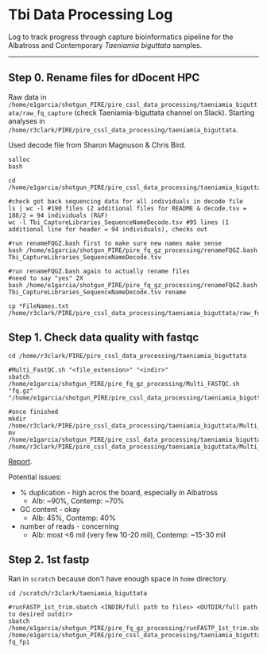 # Tbi Data Processing Log

Log to track progress through capture bioinformatics pipeline for the Albatross and Contemporary *Taeniamia biguttata* samples.

---

## Step 0.  Rename files for dDocent HPC

Raw data in `/home/e1garcia/shotgun_PIRE/pire_cssl_data_processing/taeniamia_biguttata/raw_fq_capture` (check Taeniamia-biguttata channel on Slack).  Starting analyses in  `/home/r3clark/PIRE/pire_cssl_data_processing/taeniamia_biguttata`.

Used decode file from Sharon Magnuson & Chris Bird.

```
salloc
bash

cd /home/e1garcia/shotgun_PIRE/pire_cssl_data_processing/taeniamia_biguttata/raw_fq_capture

#check got back sequencing data for all individuals in decode file
ls | wc -l #190 files (2 additional files for README & decode.tsv = 188/2 = 94 individuals (R&F)
wc -l Tbi_CaptureLibraries_SequenceNameDecode.tsv #95 lines (1 additional line for header = 94 individuals), checks out

#run renameFQGZ.bash first to make sure new names make sense
bash /home/e1garcia/shotgun_PIRE/pire_fq_gz_processing/renameFQGZ.bash Tbi_CaptureLibraries_SequenceNameDecode.tsv

#run renameFQGZ.bash again to actually rename files
#need to say "yes" 2X
bash /home/e1garcia/shotgun_PIRE/pire_fq_gz_processing/renameFQGZ.bash Tbi_CaptureLibraries_SequenceNameDecode.tsv rename

cp *FileNames.txt /home/r3clark/PIRE/pire_cssl_data_processing/taeniamia_biguttata/raw_fq_capture
```

## Step 1.  Check data quality with fastqc

```
cd /home/r3clark/PIRE/pire_cssl_data_processing/taeniamia_biguttata

#Multi_FastQC.sh "<file_extension>" "<indir>"
sbatch /home/e1garcia/shotgun_PIRE/pire_fq_gz_processing/Multi_FASTQC.sh "fq.gz" "/home/e1garcia/shotgun_PIRE/pire_cssl_data_processing/taeniamia_biguttata/raw_fq_capture"

#once finished
mkdir /home/r3clark/PIRE/pire_cssl_data_processing/taeniamia_biguttata/Multi_FASTQC
mv /home/e1garcia/shotgun_PIRE/pire_cssl_data_processing/taeniamia_biguttata/Multi_FASTQC/* /home/r3clark/PIRE/pire_cssl_data_processing/taeniamia_biguttata/Multi_FASTQC
```

[Report](https://htmlpreview.github.io/?https://raw.githubusercontent.com/philippinespire/pire_cssl_data_processing/main/taeniamia_biguttata/Multi_FASTQC/multiqc_report_fq.gz.html?token=GHSAT0AAAAAABQHSGSSFSH6YR5HNTWL7NL2YTP5RNA).

Potential issues:  
* % duplication - high acros the board, especially in Albatross
  * Alb: ~90%, Contemp: ~70%
* GC content - okay
  * Alb: 45%, Contemp: 40%
* number of reads - concerning
  * Alb: most <6 mil (very few 10-20 mil), Contemp: ~15-30 mil

## Step 2. 1st fastp

Ran in `scratch` because don't have enough space in `home` directory.

```
cd /scratch/r3clark/taeniamia_biguttata

#runFASTP_1st_trim.sbatch <INDIR/full path to files> <OUTDIR/full path to desired outdir>
sbatch /home/e1garcia/shotgun_PIRE/pire_fq_gz_processing/runFASTP_1st_trim.sbatch /home/e1garcia/shotgun_PIRE/pire_cssl_data_processing/taeniamia_biguttata/raw_fq_capture fq_fp1
```
